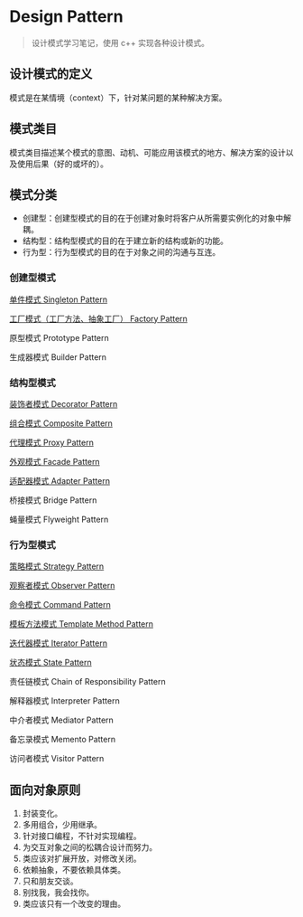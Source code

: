 # Design Pattern
>  设计模式学习笔记，使用 c++ 实现各种设计模式。

## 设计模式的定义

模式是在某情境（context）下，针对某问题的某种解决方案。

## 模式类目

模式类目描述某个模式的意图、动机、可能应用该模式的地方、解决方案的设计以及使用后果（好的或坏的）。

## 模式分类

* 创建型：创建型模式的目的在于创建对象时将客户从所需要实例化的对象中解耦。
* 结构型：结构型模式的目的在于建立新的结构或新的功能。
* 行为型：行为型模式的目的在于对象之间的沟通与互连。

### 创建型模式

[单件模式 Singleton Pattern](https://github.com/lyfhouyi/Study-Notes/tree/Design-Pattern/Singleton%20Pattern)

[工厂模式（工厂方法、抽象工厂） Factory Pattern](https://github.com/lyfhouyi/Study-Notes/tree/Design-Pattern/Factory%20Pattern)

原型模式 Prototype Pattern

生成器模式 Builder Pattern

### 结构型模式

[装饰者模式 Decorator Pattern](https://github.com/lyfhouyi/Study-Notes/tree/Design-Pattern/Decorator%20Pattern)

[组合模式 Composite Pattern](https://github.com/lyfhouyi/Study-Notes/tree/Design-Pattern/Composite%20Pattern)

[代理模式 Proxy Pattern](https://github.com/lyfhouyi/Study-Notes/tree/Design-Pattern/Proxy%20Pattern)

[外观模式 Facade Pattern](https://github.com/lyfhouyi/Study-Notes/tree/Design-Pattern/Facade%20Pattern)

[适配器模式 Adapter Pattern](https://github.com/lyfhouyi/Study-Notes/tree/Design-Pattern/Adapter%20Pattern)

桥接模式 Bridge Pattern

蝇量模式 Flyweight Pattern

### 行为型模式

[策略模式 Strategy Pattern](https://github.com/lyfhouyi/Study-Notes/tree/Design-Pattern/Strategy%20Pattern)

[观察者模式 Observer Pattern](https://github.com/lyfhouyi/Study-Notes/tree/Design-Pattern/Observer%20Pattern)

[命令模式 Command Pattern](https://github.com/lyfhouyi/Study-Notes/tree/Design-Pattern/Command%20Pattern)

[模板方法模式 Template Method Pattern](https://github.com/lyfhouyi/Study-Notes/tree/Design-Pattern/Template%20Method%20Pattern)

[迭代器模式 Iterator Pattern](https://github.com/lyfhouyi/Study-Notes/tree/Design-Pattern/Iterator%20Pattern)

[状态模式 State Pattern](https://github.com/lyfhouyi/Study-Notes/tree/Design-Pattern/State%20Pattern)

责任链模式 Chain of Responsibility Pattern

解释器模式 Interpreter Pattern

中介者模式 Mediator Pattern

备忘录模式 Memento Pattern

访问者模式 Visitor Pattern

## 面向对象原则

1. 封装变化。
2. 多用组合，少用继承。
3. 针对接口编程，不针对实现编程。
4. 为交互对象之间的松耦合设计而努力。
5. 类应该对扩展开放，对修改关闭。
6. 依赖抽象，不要依赖具体类。
7. 只和朋友交谈。
8. 别找我，我会找你。
9. 类应该只有一个改变的理由。